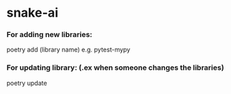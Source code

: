# snake-ai

### For adding new libraries:
poetry add (library name) e.g. pytest-mypy 

### For updating library: (.ex when someone changes the libraries)
poetry update

